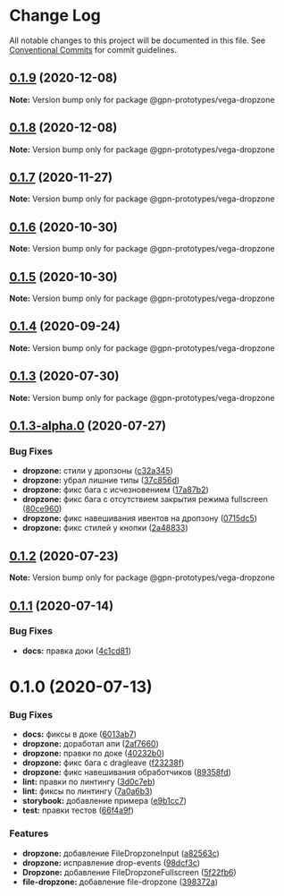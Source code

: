 # Change Log

All notable changes to this project will be documented in this file.
See [Conventional Commits](https://conventionalcommits.org) for commit guidelines.

## [0.1.9](https://github.com/gpn-prototypes/vega-ui/compare/@gpn-prototypes/vega-dropzone@0.1.8...@gpn-prototypes/vega-dropzone@0.1.9) (2020-12-08)

**Note:** Version bump only for package @gpn-prototypes/vega-dropzone





## [0.1.8](https://github.com/gpn-prototypes/vega-ui/compare/@gpn-prototypes/vega-dropzone@0.1.7...@gpn-prototypes/vega-dropzone@0.1.8) (2020-12-08)

**Note:** Version bump only for package @gpn-prototypes/vega-dropzone





## [0.1.7](https://github.com/gpn-prototypes/vega-ui/compare/@gpn-prototypes/vega-dropzone@0.1.6...@gpn-prototypes/vega-dropzone@0.1.7) (2020-11-27)

**Note:** Version bump only for package @gpn-prototypes/vega-dropzone





## [0.1.6](https://github.com/gpn-prototypes/vega-ui/compare/@gpn-prototypes/vega-dropzone@0.1.5...@gpn-prototypes/vega-dropzone@0.1.6) (2020-10-30)

**Note:** Version bump only for package @gpn-prototypes/vega-dropzone





## [0.1.5](https://github.com/gpn-prototypes/vega-ui/compare/@gpn-prototypes/vega-dropzone@0.1.4...@gpn-prototypes/vega-dropzone@0.1.5) (2020-10-30)

**Note:** Version bump only for package @gpn-prototypes/vega-dropzone





## [0.1.4](https://github.com/gpn-prototypes/vega-ui/compare/@gpn-prototypes/vega-dropzone@0.1.3...@gpn-prototypes/vega-dropzone@0.1.4) (2020-09-24)

**Note:** Version bump only for package @gpn-prototypes/vega-dropzone





## [0.1.3](https://github.com/gpn-prototypes/vega-ui/compare/@gpn-prototypes/vega-dropzone@0.1.2...@gpn-prototypes/vega-dropzone@0.1.3) (2020-07-30)

**Note:** Version bump only for package @gpn-prototypes/vega-dropzone





## [0.1.3-alpha.0](https://github.com/gpn-prototypes/vega-ui/compare/@gpn-prototypes/vega-dropzone@0.1.2...@gpn-prototypes/vega-dropzone@0.1.3-alpha.0) (2020-07-27)


### Bug Fixes

* **dropzone:** стили у дропзоны ([c32a345](https://github.com/gpn-prototypes/vega-ui/commit/c32a345086a7f19e183f1ca297abf0b4a22f9db4))
* **dropzone:** убрал лишние типы ([37c856d](https://github.com/gpn-prototypes/vega-ui/commit/37c856d9ec574df1a44cbd891892bd1cf81473e0))
* **dropzone:** фикс бага с исчезновением ([17a87b2](https://github.com/gpn-prototypes/vega-ui/commit/17a87b2a6ef01c28d723becd761eba6947636924))
* **dropzone:** фикс бага с отсутствием закрытия режима fullscreen ([80ce960](https://github.com/gpn-prototypes/vega-ui/commit/80ce960e3bf8a67c9a82e0fbb852fdd98932ae99))
* **dropzone:** фикс навешивания ивентов на дропзону ([0715dc5](https://github.com/gpn-prototypes/vega-ui/commit/0715dc5e0d56942339f6f0af17fe89509f1f4637))
* **dropzone:** фикс стилей у кнопки ([2a48833](https://github.com/gpn-prototypes/vega-ui/commit/2a488333c089268b075cd821a7d4d8cd8d531004))





## [0.1.2](https://github.com/gpn-prototypes/vega-ui/compare/@gpn-prototypes/vega-dropzone@0.1.1...@gpn-prototypes/vega-dropzone@0.1.2) (2020-07-23)

**Note:** Version bump only for package @gpn-prototypes/vega-dropzone





## [0.1.1](https://github.com/gpn-prototypes/vega-ui/compare/@gpn-prototypes/vega-dropzone@0.1.0...@gpn-prototypes/vega-dropzone@0.1.1) (2020-07-14)


### Bug Fixes

* **docs:** правка доки ([4c1cd81](https://github.com/gpn-prototypes/vega-ui/commit/4c1cd8171b20c8f2d83b142c86b643f9e5e2b20b))





# 0.1.0 (2020-07-13)


### Bug Fixes

* **docs:** фиксы в доке ([6013ab7](https://github.com/gpn-prototypes/vega-ui/commit/6013ab7bbe5979fd1238d1c36eb4680669c697a4))
* **dropzone:** доработал апи ([2af7660](https://github.com/gpn-prototypes/vega-ui/commit/2af76601f0832f215ea5d72ec74cc47e7f38e5fd))
* **dropzone:** правки по доке ([40232b0](https://github.com/gpn-prototypes/vega-ui/commit/40232b0a30b7d0c7bc54c73358da1dc4387c542b))
* **dropzone:** фикс бага с dragleave ([f23238f](https://github.com/gpn-prototypes/vega-ui/commit/f23238f4d8af9cd792d1fc80abffc8679555dee7))
* **dropzone:** фикс навешивания обработчиков ([89358fd](https://github.com/gpn-prototypes/vega-ui/commit/89358fd774e5594e5b9f025ff160dcae8a0e8b59))
* **lint:** правки по линтингу ([3d0c7eb](https://github.com/gpn-prototypes/vega-ui/commit/3d0c7ebd30d8bd7e2e2842e1f3df0ce0820b4c39))
* **lint:** фиксы по линтингу ([7a0a6b3](https://github.com/gpn-prototypes/vega-ui/commit/7a0a6b34a515126f1a4d7ecf42f563369a4659a0))
* **storybook:** добавление примера ([e9b1cc7](https://github.com/gpn-prototypes/vega-ui/commit/e9b1cc73e1a8b118a697b34f591a12de9c5c80b7))
* **test:** правки теcтов ([66f4a9f](https://github.com/gpn-prototypes/vega-ui/commit/66f4a9fd62026b0347bcec7050034b1d32abde1d))


### Features

* **dropzone:** добавление FileDropzoneInput ([a82563c](https://github.com/gpn-prototypes/vega-ui/commit/a82563c62b111533064322d679e4fd81e28a5dcd))
* **dropzone:** исправление drop-events ([98dcf3c](https://github.com/gpn-prototypes/vega-ui/commit/98dcf3c01ee406ec4bc9e8b6e98934b57d5148b5))
* **Dropzone:** добавление FileDropzoneFullscreen ([5f22fb6](https://github.com/gpn-prototypes/vega-ui/commit/5f22fb632bb039bd15bbdbb8a1eaa5c4a44a6671))
* **file-dropzone:** добавление file-dropzone ([398372a](https://github.com/gpn-prototypes/vega-ui/commit/398372a759e982ee52ce9544e5f06cf4ef0d6451))
